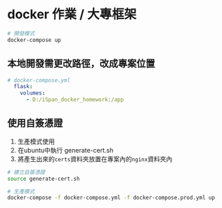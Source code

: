 # docker 作業 / 大專框架

```sh
# 開發模式
docker-compose up
```

## 本地開發需更改路徑，改成專案位置

```yml
# docker-compose.yml
  flask:
    volumes:
      - D:/iSpan_docker_homework:/app
```

## 使用自簽憑證

1. 生產模式使用
2. 在ubuntu中執行 generate-cert.sh
3. 將產生出來的`certs`資料夾放置在專案內的`nginx`資料夾內

```sh
# 建立自簽憑證
source generate-cert.sh

# 生產模式
docker-compose -f docker-compose.yml -f docker-compose.prod.yml up
```
